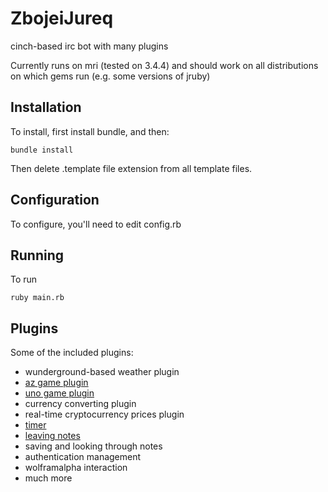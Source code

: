 # ZbojeiJureq
cinch-based irc bot with many plugins

Currently runs on mri (tested on 3.4.4) and should work on all distributions on which gems run (e.g. some versions of jruby)

## Installation
To install, first install bundle, and then:

    bundle install

Then delete .template file extension from all template files.

## Configuration
To configure, you'll need to edit config.rb

## Running
To run

    ruby main.rb


## Plugins
Some of the included plugins:

 - wunderground-based weather plugin
 - [az game plugin](https://zboje.kaiks.eu/docs/index.html#az-plugin)
 - [uno game plugin](https://zboje.kaiks.eu/docs/index.html#uno-plugin)
 - currency converting plugin
 - real-time cryptocurrency prices plugin
 - [timer](https://zboje.kaiks.eu/docs/index.html#timer-plugin)
 - [leaving notes](https://zboje.kaiks.eu/docs/index.html#note-plugin)
 - saving and looking through notes
 - authentication management
 - wolframalpha interaction
 - much more

